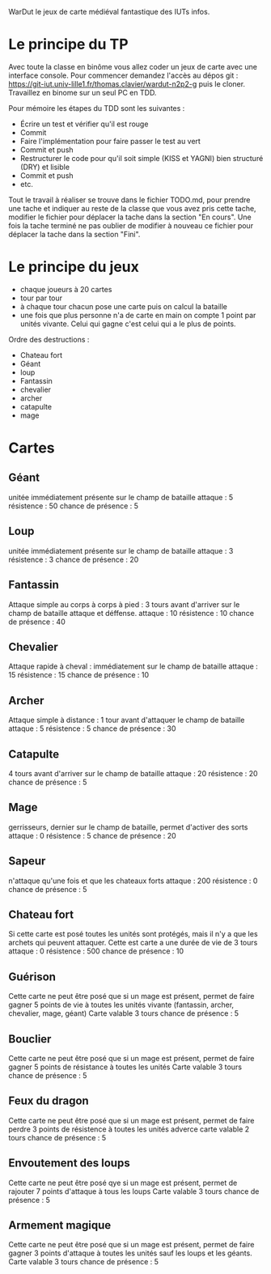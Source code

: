 WarDut le jeux de carte médiéval fantastique des IUTs infos.

# Le principe du TP

Avec toute la classe en binôme vous allez coder un jeux de carte avec une interface console.
Pour commencer demandez l'accès au dépos git : https://git-iut.univ-lille1.fr/thomas.clavier/wardut-n2p2-g
puis le cloner.
Travaillez en binome sur un seul PC en TDD. 

Pour mémoire les étapes du TDD sont les suivantes :

* Écrire un test et vérifier qu'il est rouge
* Commit
* Faire l'implémentation pour faire passer le test au vert
* Commit et push
* Restructurer le code pour qu'il soit simple (KISS et YAGNI) bien structuré (DRY) et lisible
* Commit et push
* etc.

Tout le travail à réaliser se trouve dans le fichier TODO.md, pour prendre une tache et indiquer au reste de la classe que vous avez pris cette tache, modifier le fichier pour déplacer la tache dans la section "En cours". Une fois la tache terminé ne pas oublier de modifier à nouveau ce fichier pour déplacer la tache dans la section "Fini".

# Le principe du jeux 

* chaque joueurs à 20 cartes
* tour par tour
* à chaque tour chacun pose une carte puis on calcul la bataille
* une fois que plus personne n'a de carte en main on compte 1 point par unités vivante. Celui qui gagne c'est celui qui a le plus de points.

Ordre des destructions :
- Chateau fort
- Géant
- loup
- Fantassin
- chevalier
- archer
- catapulte
- mage

# Cartes

## Géant

unitée immédiatement présente sur le champ de bataille
attaque : 5
résistence : 50
chance de présence : 5 

## Loup

unitée immédiatement présente sur le champ de bataille
attaque : 3
résistence : 3
chance de présence : 20

## Fantassin

Attaque simple au corps à corps à pied : 3 tours avant d'arriver sur le champ de bataille attaque et déffense.
attaque : 10
résistence : 10
chance de présence : 40

## Chevalier

Attaque rapide à cheval : immédiatement sur le champ de bataille
attaque : 15
résistence : 15
chance de présence : 10

## Archer

Attaque simple à distance : 1 tour avant d'attaquer le champ de bataille
attaque : 5
résistence : 5
chance de présence : 30

## Catapulte

4 tours avant d'arriver sur le champ de bataille
attaque : 20
résistence : 20
chance de présence : 5

## Mage

gerrisseurs, dernier sur le champ de bataille, permet d'activer des sorts
attaque : 0
résistence : 5
chance de présence : 20

## Sapeur

n'attaque qu'une fois et que les chateaux forts
attaque : 200
résistence : 0
chance de présence : 5

## Chateau fort

Si cette carte est posé toutes les unités sont protégés, mais il n'y a que les archets qui peuvent attaquer.
Cette est carte a une durée de vie de 3 tours
attaque : 0
résistence : 500
chance de présence : 10

## Guérison

Cette carte ne peut être posé que si un mage est présent, permet de faire gagner 5 points de vie à toutes les unités vivante (fantassin, archer, chevalier, mage, géant)
Carte valable 3 tours
chance de présence : 5

## Bouclier

Cette carte ne peut être posé que si un mage est présent, permet de faire gagner 5 points de résistance à toutes les unités
Carte valable 3 tours
chance de présence : 5

## Feux du dragon

Cette carte ne peut être posé que si un mage est présent, permet de faire perdre 3 points de résistence à toutes les unités adverce
carte valable 2 tours
chance de présence : 5

## Envoutement des loups

Cette carte ne peut être posé qye si un mage est présent, permet de rajouter 7 points d'attaque à tous les loups 
Carte valable 3 tours
chance de présence : 5

## Armement magique

Cette carte ne peut être posé que si un mage est présent, permet de faire gagner 3 points d'attaque à toutes les unités sauf les loups et les géants.
Carte valable 3 tours
chance de présence : 5

